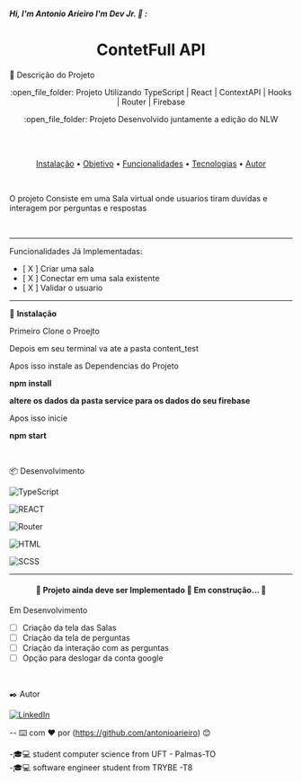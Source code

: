 ##### Hi, I'm Antonio Arieiro I'm Dev Jr. :boy: : 

<h1 align="center">ContetFull API</h1>
🚀 Descrição do Projeto
<p align="center">:open_file_folder: Projeto Utilizando TypeScript | React | ContextAPI | Hooks | Router | Firebase</p>
<p align="center">:open_file_folder: Projeto Desenvolvido juntamente a edição do NLW</p>
  <br>
  <br>
 <p align="center">
 <a href="#instalacao">Instalação</a> • 
 <a href="#objetivo">Objetivo</a> •
 <a href="#funcionalidades">Funcionalidades</a> • 
 <a href="#tecnologias">Tecnologias</a> • 
 <a href="#autor">Autor</a>
</p>
  <br>
  <p id="objetivo"> O projeto Consiste em uma Sala virtual onde usuarios tiram duvidas e interagem por perguntas e respostas</p>
  <br>
  <hr>
  <p id="func">

<p id="funcionalidades">  Funcionalidades Já Implementadas:
	<ul>
		<li> [ X ] Criar uma sala </li>
		<li> [ X ] Conectar em uma sala existente </li>
		<li> [ X ] Validar o usuario </li>
	</ul>
</p>

<hr>
  <p id="instalacao">
	🔧 <b>Instalação</b>
	<p>Primeiro Clone o Proejto </p>
	<p>Depois em seu terminal va ate a pasta content_test </p>
	<p>Apos isso instale as Dependencias do Projeto</p>
	<p><b>npm install</b></p>
  <p><b>altere os dados da pasta service para os dados do seu firebase</b></p>
	<p>Apos isso inicie </p>
	<p><b>npm start</b></p>
  </p>
  <br>
<p id="tecnologias">  📦 Desenvolvimento </p>

![TypeScript](https://img.shields.io/badge/-TypeScript-000000?style=flat&logo=typescript)

![REACT](http://img.shields.io/badge/REACT-000000?style=flat&logo=react)

![Router](https://img.shields.io/badge/React%20Router-000000?style=flat&logo=reactrouter)

![HTML](https://img.shields.io/badge/-HTML-000000?style=flat&logo=html)

![SCSS](https://img.shields.io/badge/SCSS-000000?style=flat&logo=sass)


---


<h4 align="center"> 
	🚧  Projeto ainda deve ser Implementado  🚀 Em construção...  🚧
</h4>

Em Desenvolvimento
- [ ] Criação da tela das Salas
- [ ] Criação da tela de perguntas
- [ ] Criação da interação com as perguntas
- [ ] Opção para deslogar da conta google

<br>
<p id="autor"></p>
 ✒️ Autor

[![LinkedIn](https://img.shields.io/badge/-LINKEDIN-0077B5?style=for-the-badge&logo=linkedin&logoColor=white)](https://www.linkedin.com/in/antonio-arieiro-50a9301b2/)

--
⌨️ com ❤️ por (https://github.com/antonioarieiro) 😊

-🎓:computer: student computer science from UFT - Palmas-TO
<br>
-🎓:computer: software engineer student from TRYBE -T8

